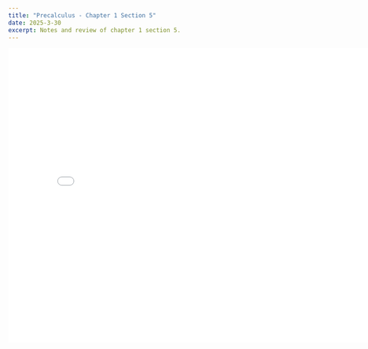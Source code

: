 ```yaml
---
title: "Precalculus - Chapter 1 Section 5"
date: 2025-3-30
excerpt: Notes and review of chapter 1 section 5.
---
```


<embed src="/res/books/precalculus/chapter1_section5.pdf" width="800" height="600" type="application/pdf">
